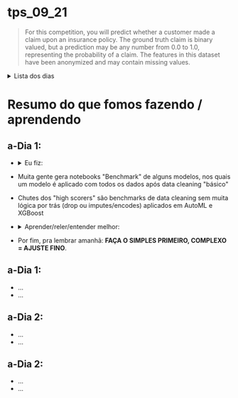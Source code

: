 # tps_09_21

> For this competition, you will predict whether a customer made a claim upon an insurance policy. The ground truth claim is binary valued, but a prediction may be any number from 0.0 to 1.0, representing the probability of a claim. The features in this dataset have been anonymized and may contain missing values.

<details><summary>Lista dos dias</summary>
<p>

- [a-Dia 1](https://github.com/Alexandre-Caldeira/tps_09_21#a-dia-1)
- [g-Dia 1](https://github.com/Alexandre-Caldeira/tps_09_21#g-dia-1)
- [a-Dia 1](https://github.com/Alexandre-Caldeira/tps_09_21#a-dia-1)
- [a-Dia 1](https://github.com/Alexandre-Caldeira/tps_09_21#a-dia-1)
- [a-Dia n](https://github.com/Alexandre-Caldeira/tps_09_21#a-dia-n)
- [g-Dia n](https://github.com/Alexandre-Caldeira/tps_09_21#a-dia-n)
  
</p>
</details>

# Resumo do que fomos fazendo / aprendendo 

## a-Dia 1:
  - <details><summary>Eu fiz:</summary>
      <p>
      
      - Remover colunas que fossem de baixa "utilidade", baseando nesse [link]() para métodos de se fazer isso e aplicando em uma rede neural densa profunda simples tipo do cap 10 do treinamento. Não foi a pior solução possível (foi literalmente a 2ª pior), mas atibuo isso ao uso da rede neural desregrado.
      - Apenas após primeira submissão percebi que estava treinando "errado", o score usado na competição é [Área sob a ROC](https://en.wikipedia.org/wiki/Receiver_operating_characteristic). Percebi que praticamente não sabia usar k-fold / cross_validation e é essencial aqui.
      - Usando essa mesma técnica de cleaning, empreguei um modelo XGBoost similar ao que vi em algumas soluções bem rankeadas. Automaticamente subi umas 20 posições.
      - Ainda, removi meu data cleaning inicial (dropador de colunas doidasso) e treinei novos modelos, subindo um pouco mais, usando XGBoost. A solução com rede neural continua com performance muito ruim (porque? talvez pela complexidade do modelo). 
      - Por fim, tentei usar a saída de um modelo XGBoost como parte das entradas de um modelo de rede neural densa e também de uma rede neural com Embedding baseada numa solução [bem rankeada](https://www.kaggle.com/lukaszborecki/tps-09-nn).
        
      </p>
     </details>
  - Muita gente gera notebooks "Benchmark" de alguns modelos, nos quais um modelo é aplicado com todos os dados após data cleaning "básico"
  - Chutes dos "high scorers" são benchmarks de data cleaning sem muita lógica por trás (drop ou imputes/encodes) aplicados em  AutoML e XGBoost 
  - <details><summary>Aprender/reler/entender melhor:</summary>
      <p>
        
      - [ ] K-Fold!!!! [notebook que usa, por exemplo](https://www.kaggle.com/jarupula/tps-sep-getting-started)
      - [ ] [XGBoost](https://xgboost.readthedocs.io/en/latest/tutorials/model.html)
        - Marreta:
      - [ ] [keras.layers.Embedding](https://www.kaggle.com/rajmehra03/a-detailed-explanation-of-keras-embedding-layer)
        - Marreta:
      - [ ] Revisar regressões: [the 5-day regression challenge](https://www.kaggle.com/rtatman/the-5-day-regression-challenge)
        - Marreta:
      - [ ] Estudar mais qual accuracy metric usar [?](http://gim.unmc.edu/dxtests/roc3.htm)
        - Marreta:
      - [ ] [Solução 1](https://www.kaggle.com/antonellomartiello/tps09-autogluon), [Solução 2](https://www.kaggle.com/alexryzhkov/sep21-lightautoml-starter) com AutoML, ver mais sobre? Largar pra lá?
        - Decisão:
        
      </p>
     </details>
  - Por fim, pra lembrar amanhã: **FAÇA O SIMPLES PRIMEIRO, COMPLEXO = AJUSTE FINO**.

## a-Dia 1:
  - ...
  - ...

## a-Dia 2:
  - ...
  - ...

## a-Dia 2:
  - ...
  - ...
